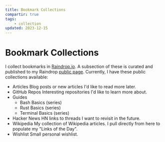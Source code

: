 ```yaml
---
title: Bookmark Collections
compartir: true
tags:
    - collection
updated: 2023-12-15
---
```


# Bookmark Collections

I collect bookmarks in [Raindrop.io](https://raindrop.io/). A subsection of these is curated and published to my Raindrop [public page](https://raindrop.io/SemanticData). Currently, I have these public collections available:

-   Articles
    Blog posts or new articles I'd like to read more later.
-   GitHub Repos
    Interesting repositories I'd like to learn more about.
-   Guides
    -   Bash Basics (series)
    -   Rust Basics (series)
    -   Terminal Basics (series)
-   Hacker News
    HN links to threads I want to revisit in the future.
-   Wikipedia
    My collection of Wikipedia articles. I pull directly from here to populate my "Links of the Day".
-   Wishlist
    Small personal wishlist.
